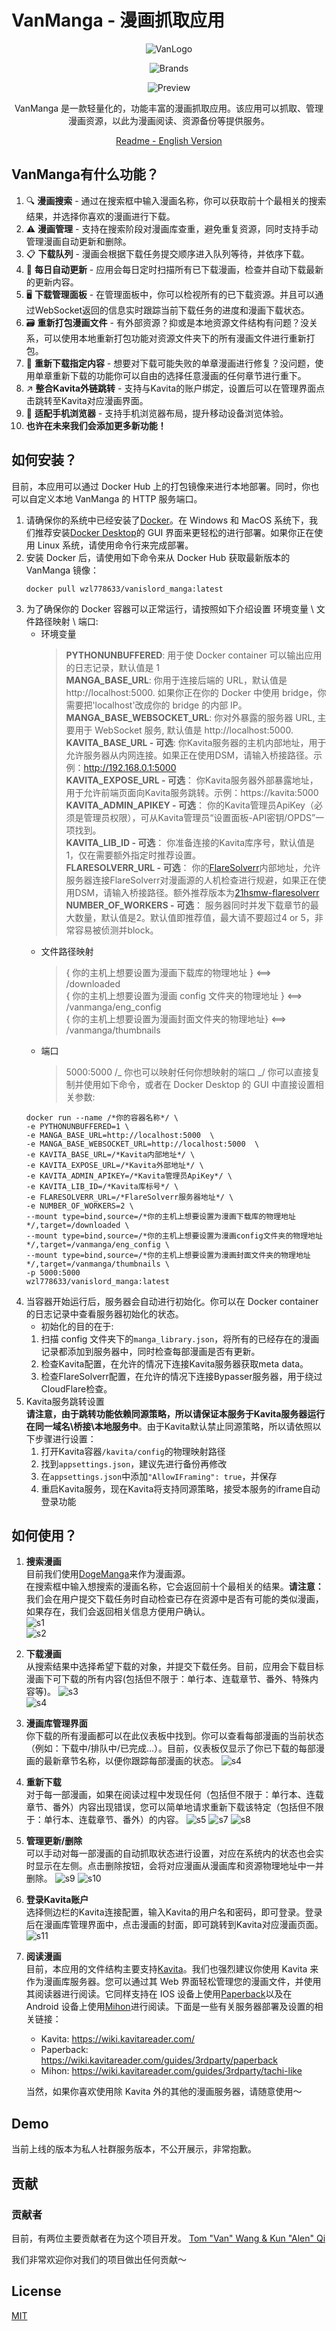 # VanManga - 漫画抓取应用

<div align="center">
  
![VanLogo](https://github.com/Alen-QK/python-vanmanga-crawler/assets/37805183/e4f30d77-a6fe-421a-b411-af73134ffdfa)

![Brands](https://github.com/Alen-QK/python-vanmanga-crawler/assets/37805183/654e0b06-45e4-4754-8841-51abb64d019e)

![Preview](https://github.com/Alen-QK/python-vanmanga-crawler/assets/37805183/40b1bfc5-0e74-41e3-9fe0-07ba6882ca12)

VanManga 是一款轻量化的，功能丰富的漫画抓取应用。该应用可以抓取、管理漫画资源，以此为漫画阅读、资源备份等提供服务。

[Readme - English Version](https://github.com/Alen-QK/python-vanmanga-crawler/blob/aijiangsb/dev_config/README-engVer.md)

</div>  
  
  
## VanManga有什么功能？
1. 🔍 **漫画搜索** - 通过在搜索框中输入漫画名称，你可以获取前十个最相关的搜索结果，并选择你喜欢的漫画进行下载。
2. ⚠️ **漫画管理** - 支持在搜索阶段对漫画库查重，避免重复资源，同时支持手动管理漫画自动更新和删除。
3. 📋 **下载队列** - 漫画会根据下载任务提交顺序进入队列等待，并依序下载。
4. 🔄 **每日自动更新** - 应用会每日定时扫描所有已下载漫画，检查并自动下载最新的更新内容。
5. 🖥️ **下载管理面板** - 在管理面板中，你可以检视所有的已下载资源。并且可以通过WebSocket返回的信息实时跟踪当前下载任务的进度和漫画下载状态。
6. 🗃️ **重新打包漫画文件** - 有外部资源？抑或是本地资源文件结构有问题？没关系，可以使用本地重新打包功能对资源文件夹下的所有漫画文件进行重新打包。
7. 🔧 **重新下载指定内容** - 想要对下载可能失败的单章漫画进行修复？没问题，使用单章重新下载的功能你可以自由的选择任意漫画的任何章节进行重下。
8. ↗️ **整合Kavita外链跳转** - 支持与Kavita的账户绑定，设置后可以在管理界面点击跳转至Kavita对应漫画界面。
9. 📱 **适配手机浏览器** - 支持手机浏览器布局，提升移动设备浏览体验。
10. **也许在未来我们会添加更多新功能！**

## 如何安装？

目前，本应用可以通过 Docker Hub 上的打包镜像来进行本地部署。同时，你也可以自定义本地 VanManga 的 HTTP 服务端口。

1. 请确保你的系统中已经安装了[Docker](https://www.docker.com/)。在 Windows 和 MacOS 系统下，我们推荐安装[Docker Desktop](https://www.docker.com/products/docker-desktop/)的 GUI 界面来更轻松的进行部署。如果你正在使用 Linux 系统，请使用命令行来完成部署。
2. 安装 Docker 后，请使用如下命令来从 Docker Hub 获取最新版本的 VanManga 镜像：
   ```
   docker pull wzl778633/vanislord_manga:latest
   ```
3. 为了确保你的 Docker 容器可以正常运行，请按照如下介绍设置 环境变量 \ 文件路径映射 \ 端口:
   - 环境变量
     >  **PYTHONUNBUFFERED**: 用于使 Docker container 可以输出应用的日志记录，默认值是 1  
       **MANGA_BASE_URL**: 你用于连接后端的 URL，默认值是 http://localhost:5000. 如果你正在你的 Docker 中使用 bridge，你需要把'localhost'改成你的 bridge 的内部 IP。  
       **MANGA_BASE_WEBSOCKET_URL**: 你对外暴露的服务器 URL, 主要用于 WebSocket 服务, 默认值是 http://localhost:5000.  
       **KAVITA_BASE_URL - 可选**: 你Kavita服务器的主机内部地址，用于允许服务器从内网连接。如果正在使用DSM，请输入桥接路径。示例：http://192.168.0.1:5000  
       **KAVITA_EXPOSE_URL - 可选**： 你Kavita服务器外部暴露地址，用于允许前端页面向Kavita服务跳转。示例：https://kavita:5000   
       **KAVITA_ADMIN_APIKEY - 可选**： 你的Kavita管理员ApiKey（必须是管理员权限），可从Kavita管理员“设置面板-API密钥/OPDS”一项找到。  
       **KAVITA_LIB_ID - 可选**： 你准备连接的Kavita库序号，默认值是1，仅在需要额外指定时推荐设置。  
       **FLARESOLVERR_URL - 可选**： 你的[FlareSolverr](https://github.com/FlareSolverr/FlareSolverr)内部地址，允许服务器连接FlareSolverr对漫画源的人机检查进行规避，如果正在使用DSM，请输入桥接路径。额外推荐版本为[21hsmw-flaresolverr](https://github.com/21hsmw/FlareSolverr)  
       **NUMBER_OF_WORKERS - 可选**： 服务器同时并发下载章节的最大数量，默认值是2。默认值即推荐值，最大请不要超过4 or 5，非常容易被侦测并block。
   - 文件路径映射
     > { 你的主机上想要设置为漫画下载库的物理地址 } <==> /downloaded  
       { 你的主机上想要设置为漫画 config 文件夹的物理地址 } <==> /vanmanga/eng_config  
       { 你的主机上想要设置为漫画封面文件夹的物理地址} <==> /vanmanga/thumbnails
   - 端口
     > 5000:5000 /_ 你也可以映射任何你想映射的端口 _/
     > 你可以直接复制并使用如下命令，或者在 Docker Desktop 的 GUI 中直接设置相关参数:
   ```
   docker run --name /*你的容器名称*/ \
   -e PYTHONUNBUFFERED=1 \
   -e MANGA_BASE_URL=http://localhost:5000  \
   -e MANGA_BASE_WEBSOCKET_URL=http://localhost:5000  \
   -e KAVITA_BASE_URL=/*Kavita内部地址*/ \
   -e KAVITA_EXPOSE_URL=/*Kavita外部地址*/ \
   -e KAVITA_ADMIN_APIKEY=/*Kavita管理员ApiKey*/ \
   -e KAVITA_LIB_ID=/*Kavita库标号*/ \
   -e FLARESOLVERR_URL=/*FlareSolverr服务器地址*/ \
   -e NUMBER_OF_WORKERS=2 \
   --mount type=bind,source=/*你的主机上想要设置为漫画下载库的物理地址*/,target=/downloaded \
   --mount type=bind,source=/*你的主机上想要设置为漫画config文件夹的物理地址*/,target=/vanmanga/eng_config \
   --mount type=bind,source=/*你的主机上想要设置为漫画封面文件夹的物理地址*/,target=/vanmanga/thumbnails \
   -p 5000:5000
   wzl778633/vanislord_manga:latest
   ```
4. 当容器开始运行后，服务器会自动进行初始化。你可以在 Docker container 的日志记录中查看服务器初始化的状态。
   - 初始化的目的在于:
   1. 扫描 config 文件夹下的`manga_library.json`，将所有的已经存在的漫画记录都添加到服务器中，同时检查每部漫画是否有更新。
   2. 检查Kavita配置，在允许的情况下连接Kavita服务器获取meta data。
   3. 检查FlareSolverr配置，在允许的情况下连接Bypasser服务器，用于绕过CloudFlare检查。
5. Kavita服务跳转设置  
   **请注意，由于跳转功能依赖同源策略，所以请保证本服务于Kavita服务器运行在同一域名\桥接\本地服务中**。由于Kavita默认禁止同源策略，所以请依照以下步骤进行设置：
   1. 打开Kavita容器```/kavita/config```的物理映射路径
   2. 找到```appsettings.json```，建议先进行备份再修改
   3. 在```appsettings.json```中添加```"AllowIFraming": true```，并保存
   4. 重启Kavita服务，现在Kavita将支持同源策略，接受本服务的iframe自动登录功能
## 如何使用？

1. **搜索漫画**  
   目前我们使用[DogeManga](https://dogemanga.com/)来作为漫画源。  
   在搜索框中输入想搜索的漫画名称，它会返回前十个最相关的结果。**请注意：** 我们会在用户提交下载任务时自动检查已存在资源中是否有可能的类似漫画，如果存在，我们会返回相关信息方便用户确认。  
   ![s1](https://github.com/Alen-QK/python-vanmanga-crawler/assets/37805183/b0daddd5-faa3-41e6-aaba-2b18c8ea43a7)  
   ![s2](https://github.com/Alen-QK/python-vanmanga-crawler/assets/37805183/1b7ab286-64c6-4069-83dc-bae342fdc49a)
2. **下载漫画**  
   从搜索结果中选择希望下载的对象，并提交下载任务。目前，应用会下载目标漫画下可下载的所有内容(包括但不限于：单行本、连载章节、番外、特殊内容等)。
   ![s3](https://github.com/Alen-QK/python-vanmanga-crawler/assets/37805183/b27b1631-0faa-46a2-96f9-645b3929907e)  
   ![s4](https://github.com/Alen-QK/python-vanmanga-crawler/assets/37805183/2b0d9c7a-e343-4ad6-8a0a-57493a87460e)
3. **漫画库管理界面**  
   你下载的所有漫画都可以在此仪表板中找到。你可以查看每部漫画的当前状态（例如：下载中/排队中/已完成...）。目前，仪表板仅显示了你已下载的每部漫画的最新章节名称，以便你跟踪每部漫画的状态。
   ![s4](https://github.com/user-attachments/assets/a12e8c6b-6853-4044-9886-383d5ceb9ed5)
5. **重新下载**  
   对于每一部漫画，如果在阅读过程中发现任何（包括但不限于：单行本、连载章节、番外）内容出现错误，您可以简单地请求重新下载该特定（包括但不限于：单行本、连载章节、番外）的内容。
   ![s5](https://github.com/user-attachments/assets/03c2eaaa-aba9-4f16-ac45-2570eaf2a31b)
   ![s7](https://github.com/Alen-QK/python-vanmanga-crawler/assets/37805183/0b2aca2f-1a40-4d66-9671-0992f1b9ac61)
   ![s8](https://github.com/Alen-QK/python-vanmanga-crawler/assets/37805183/d19194c8-e273-4dbe-9439-53e54b0a4a3d)
7. **管理更新/删除**  
   可以手动对每一部漫画的自动抓取状态进行设置，对应在系统内的状态也会实时显示在左侧。点击删除按钮，会将对应漫画从漫画库和资源物理地址中一并删除。
   ![s9](https://github.com/user-attachments/assets/855d8f37-08b8-4608-81ff-59499c1e6724)
   ![s10](https://github.com/user-attachments/assets/059c3bbb-2c64-4740-a306-e0024feb803c)
8. **登录Kavita账户**  
   选择侧边栏的Kavita连接配置，输入Kavita的用户名和密码，即可登录。登录后在漫画库管理界面中，点击漫画的封面，即可跳转到Kavita对应漫画页面。
   ![s11](https://github.com/user-attachments/assets/6e1c248b-c450-4401-ad7c-5fdc25cbab67)
9. **阅读漫画**  
   目前，本应用的文件结构主要支持[Kavita](https://github.com/Kareadita/Kavita)。我们也强烈建议你使用 Kavita 来作为漫画库服务器。您可以通过其 Web 界面轻松管理您的漫画文件，并使用其阅读器进行阅读。它同样支持在 IOS 设备上使用[Paperback](https://paperback.moe/)以及在 Android 设备上使用[Mihon](https://mihon.app/)进行阅读。下面是一些有关服务器部署及设置的相关链接：

   - Kavita: https://wiki.kavitareader.com/
   - Paperback: https://wiki.kavitareader.com/guides/3rdparty/paperback
   - Mihon: https://wiki.kavitareader.com/guides/3rdparty/tachi-like

   当然，如果你喜欢使用除 Kavita 外的其他的漫画服务器，请随意使用～

## Demo

当前上线的版本为私人社群服务版本，不公开展示，非常抱歉。

## 贡献

### 贡献者

目前，有两位主要贡献者在为这个项目开发。
<a href="https://github.com/Alen-QK/python-vanmanga-crawler/graphs/contributors">
Tom "Van" Wang & Kun "Alen" Qi
</a>

我们非常欢迎你对我们的项目做出任何贡献～

## License

[MIT](LICENSE)
